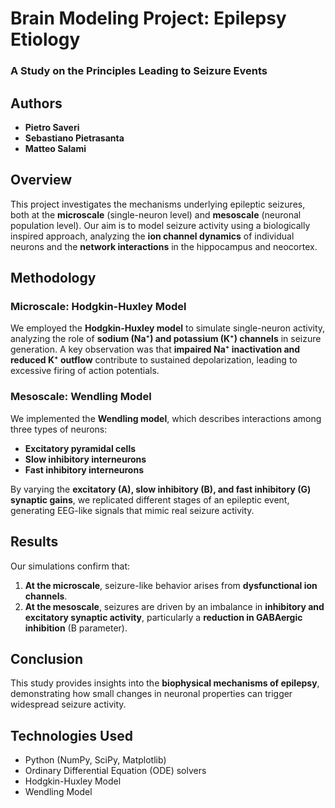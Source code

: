 # Brain Modeling Project: Epilepsy Etiology  

### A Study on the Principles Leading to Seizure Events  

## Authors  
- **Pietro Saveri**  
- **Sebastiano Pietrasanta**  
- **Matteo Salami**  

## Overview  
This project investigates the mechanisms underlying epileptic seizures, both at the **microscale** (single-neuron level) and **mesoscale** (neuronal population level). Our aim is to model seizure activity using a biologically inspired approach, analyzing the **ion channel dynamics** of individual neurons and the **network interactions** in the hippocampus and neocortex.  

## Methodology  

### Microscale: Hodgkin-Huxley Model  
We employed the **Hodgkin-Huxley model** to simulate single-neuron activity, analyzing the role of **sodium (Na⁺) and potassium (K⁺) channels** in seizure generation. A key observation was that **impaired Na⁺ inactivation and reduced K⁺ outflow** contribute to sustained depolarization, leading to excessive firing of action potentials.  

### Mesoscale: Wendling Model  
We implemented the **Wendling model**, which describes interactions among three types of neurons:  
- **Excitatory pyramidal cells**  
- **Slow inhibitory interneurons**  
- **Fast inhibitory interneurons**  

By varying the **excitatory (A), slow inhibitory (B), and fast inhibitory (G) synaptic gains**, we replicated different stages of an epileptic event, generating EEG-like signals that mimic real seizure activity.  

## Results  
Our simulations confirm that:  
1. **At the microscale**, seizure-like behavior arises from **dysfunctional ion channels**.  
2. **At the mesoscale**, seizures are driven by an imbalance in **inhibitory and excitatory synaptic activity**, particularly a **reduction in GABAergic inhibition** (B parameter).  

## Conclusion  
This study provides insights into the **biophysical mechanisms of epilepsy**, demonstrating how small changes in neuronal properties can trigger widespread seizure activity.  

## Technologies Used  
- Python (NumPy, SciPy, Matplotlib)  
- Ordinary Differential Equation (ODE) solvers  
- Hodgkin-Huxley Model  
- Wendling Model

